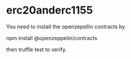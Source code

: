 # erc20anderc1155

You need to install the openzepellin contracts by

npm install @openzeppelin/contracts

then truffle test to verify.
